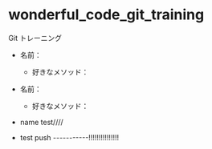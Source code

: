 # wonderful_code_git_training
Git トレーニング

* 名前：
  * 好きなメソッド：

* 名前：
  * 好きなメソッド：

* name test////
 * test push -----------!!!!!!!!!!!!!!!